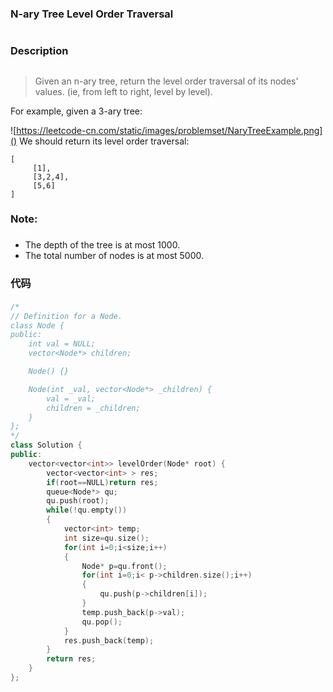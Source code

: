 ### N-ary Tree Level Order Traversal<h1>
### Description <h2>
>  Given an n-ary tree, return the level order traversal of its nodes' values. (ie, from left to right, level by level).

For example, given a 3-ary tree:

![https://leetcode-cn.com/static/images/problemset/NaryTreeExample.png]()
We should return its level order traversal:
```
[
     [1],
     [3,2,4],
     [5,6]
]
```
### Note: <h3>

   - The depth of the tree is at most 1000.
   - The total number of nodes is at most 5000.
### 代码 <h4>
```C++
/*
// Definition for a Node.
class Node {
public:
    int val = NULL;
    vector<Node*> children;

    Node() {}

    Node(int _val, vector<Node*> _children) {
        val = _val;
        children = _children;
    }
};
*/
class Solution {
public:
    vector<vector<int>> levelOrder(Node* root) {
        vector<vector<int> > res;
        if(root==NULL)return res;
        queue<Node*> qu;
        qu.push(root);
        while(!qu.empty())
        {
            vector<int> temp;
            int size=qu.size();
            for(int i=0;i<size;i++)
            {
                Node* p=qu.front();
                for(int i=0;i< p->children.size();i++)
                {
                    qu.push(p->children[i]);
                }
                temp.push_back(p->val);
                qu.pop();                
            }
            res.push_back(temp);
        }
        return res;
    }
};
```
